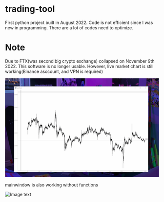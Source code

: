 # trading-tool
First python project built in August 2022. Code is not efficient since I was new in programming. There are a lot of codes need to optimize.
# Note
Due to FTX(was second big crypto exchange) collapsed on November 9th 2022. This software is no longer usable.
However, live market chart is still working(Binance asccount, and VPN is required)

![Image text](https://raw.githubusercontent.com/Jianqoq/trading-tool/main/UI/chart.gif)

mainwindow is also working without functions

![Image text](https://raw.githubusercontent.com/Jianqoq/trading-tool/main/UI/trading.gif)
